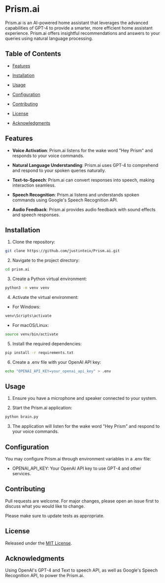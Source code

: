 # Prism.ai

Prism.ai is an AI-powered home assistant that leverages the advanced capabilities of GPT-4 to provide a smarter, more efficient home assistant experience. Prism.ai offers insightful recommendations and answers to your queries using natural language processing.

## Table of Contents
- [Features](##features)

- [Installation](##installation)

- [Usage](##usage)

- [Configuration](##configuration)

- [Contributing](##contributing)

- [License](##license)

- [Acknowledgments](##acknowledgments)

## Features
- **Voice Activation**: Prism.ai listens for the wake word "Hey Prism" and responds to your voice commands.

- **Natural Language Understanding**: Prism.ai uses GPT-4 to comprehend and respond to your spoken queries naturally.

- **Text-to-Speech**: Prism.ai can convert responses into speech, making interaction seamless.

- **Speech Recognition**: Prism.ai listens and understands spoken commands using Google's Speech Recognition API.

- **Audio Feedback**: Prism.ai provides audio feedback with sound effects and speech responses.

## Installation

1. Clone the repository:

```bash
git clone https://github.com/justinteix/Prism.ai.git
```

2. Navigate to the project directory:
````bash
cd prism.ai
````

3. Create a Python virtual environment:
````bash
python3 -m venv venv
````
4. Activate the virtual environment:
- For Windows:
````bash
venv\Scripts\activate
````
- For macOS/Linux:
````bash
source venv/bin/activate
````

5. Install the required dependencies:
```bash
pip install -r requirements.txt
````

6. Create a .env file with your OpenAI API key:
````bash
echo "OPENAI_API_KEY=your_openai_api_key" > .env
````

## Usage
1. Ensure you have a microphone and speaker connected to your system.

2. Start the Prism.ai application:
````bash
python brain.py
````

3. The application will listen for the wake word "Hey Prism" and respond to your voice commands.

## Configuration
You may configure Prism.ai through environment variables in a .env file:

- OPENAI_API_KEY: Your OpenAI API key to use GPT-4 and other services.

## Contributing

Pull requests are welcome. For major changes, please open an issue first
to discuss what you would like to change.

Please make sure to update tests as appropriate.

## License
Released under the
[MIT License](https://choosealicense.com/licenses/mit/).

## Acknowledgments
Using OpenAI's GPT-4 and Text to speech API, as well as Google's Speech Recognition API, to power the Prism.ai.